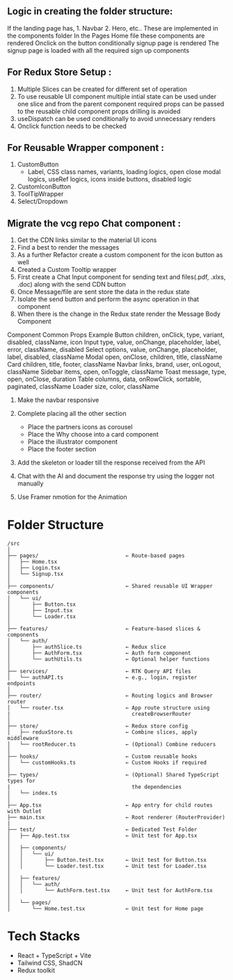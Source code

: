 
## Logic in creating the folder structure:
If the landing page has,
    1. Navbar
    2. Hero, etc..
These are implemented in the components folder
In the Pages Home file these components are rendered
Onclick on the button conditionally signup page is rendered
The signup page is loaded with all the required sign up components

## For Redux Store Setup :
1. Multiple Slices can be created for different set of operation
2. To use reusable UI component multiple intial state can be used under one slice and from the parent component required props can be passed to the reusable child component props drilling is avoided
3. useDispatch can be used conditionally to avoid unnecessary renders 
4. Onclick function needs to be checked

## For Reusable Wrapper component :
1. CustomButton 
    - Label, CSS class names, variants, loading logics, open close modal logics, useRef logics, icons inside buttons, disabled logic
2. CustomIconButton
3. ToolTipWrapper
4. Select/Dropdown

## Migrate the vcg repo Chat component :
1. Get the CDN links similar to the material UI icons
2. Find a best to render the messages
3. As a further Refactor create a custom component for the icon button as well
4. Created a Custom Tooltip wrapper
5. First create a Chat Input component for sending text and files(.pdf, .xlxs, .doc) along with the send CDN button
6. Once Message/file are sent store the data in the redux state
7. Isolate the send button and perform the async operation in that component
8. When there is the change in the Redux state render the Message Body Component

Component	Common Props Example
Button	children, onClick, type, variant, disabled, className, icon
Input	type, value, onChange, placeholder, label, error, className, disabled
Select	options, value, onChange, placeholder, label, disabled, className
Modal	open, onClose, children, title, className
Card	children, title, footer, className
Navbar	links, brand, user, onLogout, className
Sidebar	items, open, onToggle, className
Toast	message, type, open, onClose, duration
Table	columns, data, onRowClick, sortable, paginated, className
Loader	size, color, className

1. Make the navbar responsive
2. Complete placing all the other section
    - Place the partners icons as corousel
    - Place the Why choose into a card component 
    - Place the illustrator component 
    - Place the footer section

1. Add the skeleton or loader till the response received from the API
2. Chat with the AI and document the response try using the logger not manually
3. Use Framer nmotion for the Animation

# Folder Structure
```
/src
│
├── pages/                            ← Route-based pages
│   ├── Home.tsx
│   ├── Login.tsx
│   └── Signup.tsx
│
├── components/                       ← Shared reusable UI Wrapper components
│   └── ui/
│       ├── Button.tsx
│       ├── Input.tsx
│       └── Loader.tsx
│
├── features/                         ← Feature-based slices & components
│   └── auth/
│       ├── authSlice.ts              ← Redux slice
│       ├── AuthForm.tsx              ← Auth form component
│       └── authUtils.ts              ← Optional helper functions
│
├── services/                         ← RTK Query API files
│   └── authAPI.ts                    ← e.g., login, register endpoints
│
├── router/                           ← Routing logics and Browser router
│   └── router.tsx                    ← App route structure using 
|                                       createBrowserRouter
│
├── store/                            ← Redux store config
│   ├── reduxStore.ts                 ← Combine slices, apply middleware
│   └── rootReducer.ts                ← (Optional) Combine reducers
│
├── hooks/                            ← Custom reusable hooks
│   └── customHooks.ts                ← Custom Hooks if required
│
├── types/                            ← (Optional) Shared TypeScript types for 
|                                       the dependencies
│   └── index.ts
│
├── App.tsx                           ← App entry for child routes with Outlet
├── main.tsx                          ← Root renderer (RouterProvider)
|
├── test/                             ← Dedicated Test Folder
│   ├── App.test.tsx                  ← Unit test for App.tsx
│
│   ├── components/
│   │   └── ui/
│   │       ├── Button.test.tsx       ← Unit test for Button.tsx
│   │       └── Loader.test.tsx       ← Unit test for Loader.tsx
│
│   ├── features/
│   │   └── auth/
│   │       └── AuthForm.test.tsx     ← Unit test for AuthForm.tsx
│
│   └── pages/
│       └── Home.test.tsx             ← Unit test for Home page
```

# Tech Stacks
- React + TypeScript + Vite
- Tailwind CSS, ShadCN
- Redux toolkit
